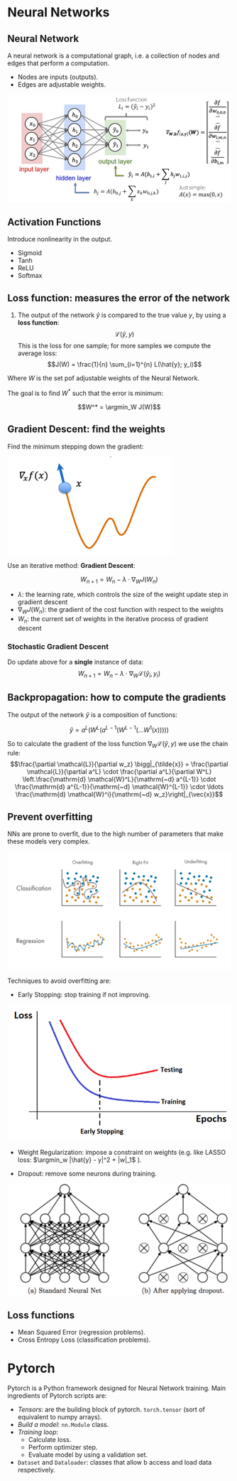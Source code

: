 # Neural Networks



## Neural Network
A neural network is a computational graph, i.e. a collection of nodes and edges that perform a computation. 
- Nodes are inputs (outputs).
- Edges are adjustable weights.

![Alt Text](figures/NN_1.png "Grid search")

## Activation Functions
Introduce nonlinearity in the output. 
- Sigmoid
- Tanh
- ReLU
- Softmax 

## Loss function: measures the error of the network
1. The output of the network $\hat{y}$ is compared to the true value $y$, by using a **loss function**:
$$ \mathcal{L}(\hat{y}, y)$$
This is the loss for one sample; for more samples we compute the average loss: 
$$J(W) = \frac{1}{n} \sum_{i=1}^{n} L(\hat{y}; y_i)$$

Where $W$ is the set pof adjustable weights of the Neural Network. 

The goal is to find $W^*$ such that the error is minimum: 

$$W^* = \argmin_W J(W)$$

## Gradient Descent: find the weights

Find the minimum stepping down the gradient: 

![Alt Text](figures/GD.png "Grid search")


Use an iterative method: **Gradient Descent**: 

$$W_{n+1} = W_n - \lambda \cdot \nabla_W J(W_n)$$

- $\lambda$: the learning rate, which controls the size of the weight update step in gradient descent
- $\nabla_W J(W_n)$: the gradient of the cost function with respect to the weights
- $W_n$: the current set of weights in the iterative process of gradient descent

### Stochastic Gradient Descent
Do update above for a **single** instance of data:
$$W_{n+1} = W_n - \lambda \cdot \nabla_W \mathcal{L}(\hat{y}_i, y_i)$$

## Backpropagation: how to compute the gradients

The output of the network $\hat{y}$ is a composition of functions:

$$ \hat{y} = a^L(W^L(a^{L−1}(W^{L−1}
(\dots W^1
(x)))))$$

So to calculate the gradient of the loss function $\nabla_W \mathcal{L}(\hat{y}, y)$ we use the chain rule: 
$$\frac{\partial \mathcal{L}}{\partial w_z} \bigg|_{\tilde{x}} = \frac{\partial \mathcal{L}}{\partial a^L} \cdot \frac{\partial a^L}{\partial W^L} \left.\frac{\mathrm{d} \mathcal{W}^L}{\mathrm{~d} a^{L-1}} \cdot \frac{\mathrm{d} a^{L-1}}{\mathrm{~d} \mathcal{W}^{L-1}} \cdot \ldots \frac{\mathrm{d} \mathcal{W}^i}{\mathrm{~d} w_z}\right|_{\vec{x}}$$

## Prevent overfitting
NNs are prone to overfit, due to the high number of parameters that make these models very complex. 

![Alt Text](figures/overfit.svg "overfit")

Techniques to avoid overfitting are: 
- Early Stopping: stop training if not improving. 

![Alt Text](figures/early_stop.png "Grid search")
- Weight Regularization: impose a constraint on weights (e.g. like LASSO loss: $\argmin_w |\hat{y} - y|^2 + |w|_1$
).

- Dropout: remove some neurons during training. 

![Alt Text](figures/dropout.png "Grid search")

## Loss functions
- Mean Squared Error (regression problems).
- Cross Entropy Loss (classification problems).

# Pytorch
Pytorch is a Python framework designed for Neural Network training.
Main ingredients of Pytorch scripts are: 
- *Tensors*: are the building block of pytorch. `torch.tensor` (sort of equivalent to numpy arrays).
- *Build a model*: `nn.Module` class.
- *Training loop*: 
    - Calculate loss. 
    - Perform optimizer step.
    - Evaluate model by using a validation set. 
- `Dataset` and `Dataloader`: classes that allow b access and load data respectively. 